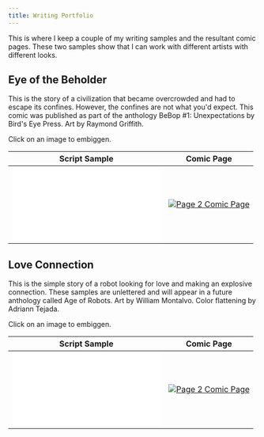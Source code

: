 ```yaml
---
title: Writing Portfolio
---
```

This is where I keep a couple of my writing samples and the resultant comic pages. These two samples
show that I can work with different artists with different looks.

## Eye of the Beholder ##

This is the story of a civilization that became overcrowded and had to escape its confines. However,
the confines are not what you'd expect. This comic
was published as part of the anthology BeBop #1: Unexpectations by Bird's Eye Press. Art by Raymond Griffith.

Click on an image to embiggen.

Script Sample             |  Comic Page
:-------------------------:|:-------------------------:
[![Page 2 Script Sample][1]][1]  |  [![Page 2 Comic Page][2]][2]

## Love Connection ##

This is the simple story of a robot looking for love and making an explosive connection. These samples
are unlettered and will appear in a future anthology called Age of Robots. Art by William Montalvo. Color
flattening by Adriann Tejada.

Click on an image to embiggen.

Script Sample             |  Comic Page
:-------------------------:|:-------------------------:
[![Page 2 Script Sample][3]][3]  |  [![Page 2 Comic Page][4]][4]

[1]: {attach}images/eotb_script_pg2.pdf
[2]: {attach}images/eotb_pg2.jpg
[3]: {attach}images/lc_script_pg2.pdf
[4]: {attach}images/lc_pg2.jpg

